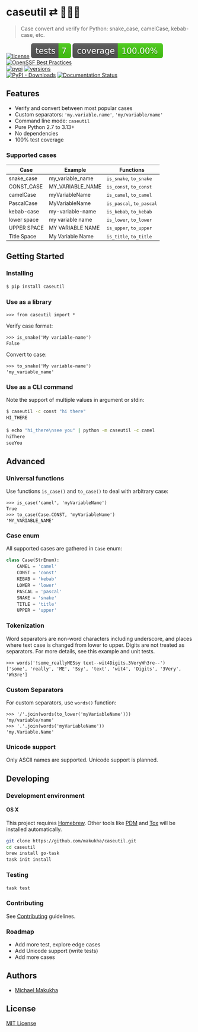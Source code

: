 # caseutil ⇄ 🐍🐫🍢
> Case convert and verify for Python: snake_case, camelCase, kebab-case, etc.

[![license](https://img.shields.io/github/license/makukha/caseutil.svg)](https://github.com/makukha/caseutil/blob/main/LICENSE)
[![Tests](https://raw.githubusercontent.com/makukha/caseutil/v0.6.5/docs/badge/tests.svg)](https://github.com/makukha/caseutil)
[![Coverage](https://raw.githubusercontent.com/makukha/caseutil/v0.6.5/docs/badge/coverage.svg)](https://github.com/makukha/caseutil)
[![OpenSSF Best Practices](https://www.bestpractices.dev/projects/9342/badge)](https://www.bestpractices.dev/projects/9342) \
[![pypi](https://img.shields.io/pypi/v/caseutil.svg#v0.6.5)](https://pypi.python.org/pypi/caseutil)
[![versions](https://img.shields.io/pypi/pyversions/caseutil.svg)](https://pypi.org/project/caseutil) \
[![PyPI - Downloads](https://img.shields.io/pypi/dw/caseutil)](https://pypistats.org/packages/caseutil)
[![Documentation Status](https://readthedocs.org/projects/caseutil/badge/?version=latest)](https://caseutil.readthedocs.io/en/latest/?badge=latest)



## Features

* Verify and convert between most popular cases
* Custom separators: `'my.variable.name'`, `'my/variable/name'`
* Command line mode: `caseutil`
* Pure Python 2.7 to 3.13+
* No dependencies
* 100% test coverage


### Supported cases

| Case        | Example          | Functions                |
|-------------|------------------|--------------------------|
| snake_case  | my_variable_name | `is_snake`, `to_snake`   |
| CONST_CASE  | MY_VARIABLE_NAME | `is_const`, `to_const`   |
| camelCase   | myVariableName   | `is_camel`, `to_camel`   |
| PascalCase  | MyVariableName   | `is_pascal`, `to_pascal` |
| kebab-case  | my-variable-name | `is_kebab`, `to_kebab`   |
| lower space | my variable name | `is_lower`, `to_lower`   |
| UPPER SPACE | MY VARIABLE NAME | `is_upper`, `to_upper`   |
| Title Space | My Variable Name | `is_title`, `to_title`   |


## Getting Started

### Installing

```bash
$ pip install caseutil
```

### Use as a library

```doctest
>>> from caseutil import *
```

Verify case format:
```doctest
>>> is_snake('My variable-name')
False
```

Convert to case:
```doctest
>>> to_snake('My variable-name')
'my_variable_name'
```

### Use as a CLI command

Note the support of multiple values in argument or stdin:

```bash
$ caseutil -c const "hi there"
HI_THERE

$ echo "hi_there\nsee you" | python -m caseutil -c camel
hiThere
seeYou
```


## Advanced

### Universal functions

Use functions `is_case()` and `to_case()` to deal with arbitrary case:
```doctest
>>> is_case('camel', 'myVariableName')
True
>>> to_case(Case.CONST, 'myVariableName')
'MY_VARIABLE_NAME'
```

### Case enum

All supported cases are gathered in `Case` enum:
```python
class Case(StrEnum):
    CAMEL = 'camel'
    CONST = 'const'
    KEBAB = 'kebab'
    LOWER = 'lower'
    PASCAL = 'pascal'
    SNAKE = 'snake'
    TITLE = 'title'
    UPPER = 'upper'
```

### Tokenization

Word separators are non-word characters including underscore, and places where text case is changed from lower to upper. Digits are not treated as separators. For more details, see this example and unit tests.

```doctest
>>> words('!some_reallyMESsy text--wit4Digits.3VeryWh3re--')
['some', 'really', 'ME', 'Ssy', 'text', 'wit4', 'Digits', '3Very', 'Wh3re']
```

### Custom Separators

For custom separators, use `words()` function:
```doctest
>>> '/'.join(words(to_lower('myVariableName')))
'my/variable/name'
>>> '.'.join(words('myVariableName'))
'my.Variable.Name'
```

### Unicode support

Only ASCII names are supported. Unicode support is planned.


## Developing

### Development environment

#### OS X

This project requires [Homebrew](https://brew.sh). Other tools like [PDM](https://pdm-project.org) and [Tox](https://tox.wiki) will be installed automatically.

```bash
git clone https://github.com/makukha/caseutil.git
cd caseutil
brew install go-task
task init install
```

### Testing

```bash
task test
```

### Contributing

See [Contributing](.github/CONTRIBUTING.md) guidelines.


### Roadmap

* Add more test, explore edge cases
* Add Unicode support (write tests)
* Add more cases


## Authors

* [Michael Makukha](https://github.com/makukha)


## License

[MIT License](https://github.com/makukha/caseutil/blob/main/LICENSE)
